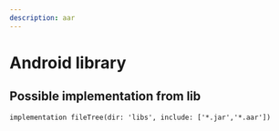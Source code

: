 ```yaml
---
description: aar
---
```


# Android library

## Possible implementation from lib

```
implementation fileTree(dir: 'libs', include: ['*.jar','*.aar'])
```
